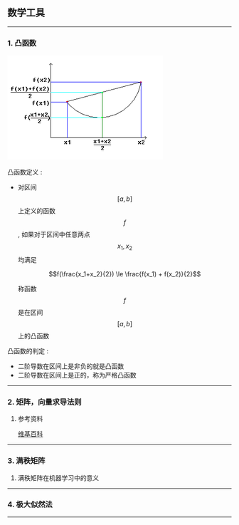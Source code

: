 ## 数学工具

---

### 1. 凸函数

![](./photo/凸函数.gif)

凸函数定义  :

* 对区间 $$[a, b]$$ 上定义的函数 $$f$$, 如果对于区间中任意两点 $$x_1,x_2$$ 均满足

  $$f(\frac{x_1+x_2}{2}) \le \frac{f(x_1) + f(x_2)}{2}$$

  称函数 $$f$$ 是在区间 $$[a, b]$$ 上的凸函数

凸函数的判定 :

* 二阶导数在区间上是非负的就是凸函数
* 二阶导数在区间上是正的，称为严格凸函数

---

### 2. 矩阵，向量求导法则

1. 参考资料

   [维基百科](https://en.wikipedia.org/wiki/Matrix_calculus#Scalar-by-vector_identities)



---

### 3. 满秩矩阵

1. 满秩矩阵在机器学习中的意义

---

### 4. 极大似然法

---

